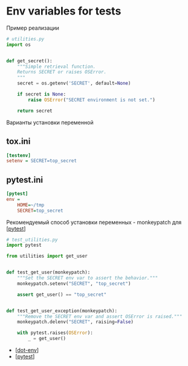 # Env variables for tests

Пример реализации

```python
# utilities.py
import os


def get_secret():
    """Simple retrieval function.
    Returns SECRET or raises OSError.
    """
    secret = os.getenv('SECRET', default=None)

    if secret is None:
        raise OSError("SECRET environment is not set.")

    return secret
```

Варианты установки переменной

## tox.ini

```ini
[testenv]
setenv = SECRET=top_secret
```

## pytest.ini

```ini
[pytest]
env =
    HOME=~/tmp
    SECRET=top_secret
```

Рекомендуемый способ установки переменных - monkeypatch для [[pytest]]

```python
# test_utilities.py
import pytest

from utilities import get_user


def test_get_user(monkeypatch):
    """Set the SECRET env var to assert the behavior."""
    monkeypatch.setenv("SECRET", "top_secret")

    assert get_user() == "top_secret"


def test_get_user_exception(monkeypatch):
    """Remove the SECRET env var and assert OSError is raised."""
    monkeypatch.delenv("SECRET", raising=False)

    with pytest.raises(OSError):
        _ = get_user()
```

- [[dot-env]]
- [[pytest]]

[//begin]: # "Autogenerated link references for markdown compatibility"
[pytest]: pytest "Pytest"
[dot-env]: dot-env "Dot-env"
[pytest]: pytest "Pytest"
[//end]: # "Autogenerated link references"